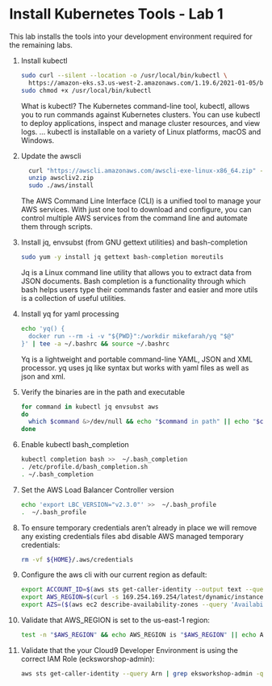 # Install Kubernetes Tools - Lab 1

This lab installs the tools into your development environment required for the remaining labs. 

1. Install kubectl

    ```bash
    sudo curl --silent --location -o /usr/local/bin/kubectl \
      https://amazon-eks.s3.us-west-2.amazonaws.com/1.19.6/2021-01-05/bin/linux/amd64/kubectl
    sudo chmod +x /usr/local/bin/kubectl
    ```
    What is kubectl? The Kubernetes command-line tool, kubectl, allows you to run commands against Kubernetes clusters. You can use kubectl to deploy applications, inspect and manage cluster resources, and view logs. ... kubectl is installable on a variety of Linux platforms, macOS and Windows.

2. Update the awscli

    ```bash
      curl "https://awscli.amazonaws.com/awscli-exe-linux-x86_64.zip" -o "awscliv2.zip"
      unzip awscliv2.zip
      sudo ./aws/install
    ```
    The AWS Command Line Interface (CLI) is a unified tool to manage your AWS services. With just one tool to download and configure, you can control multiple AWS services from the command line and automate them through scripts.

3. Install jq, envsubst (from GNU gettext utilities) and bash-completion

    ```bash
    sudo yum -y install jq gettext bash-completion moreutils
    ```
    Jq is a Linux command line utility that allows you to extract data from JSON documents. Bash completion is a functionality through which bash helps users type their commands faster and easier and more utils is a collection of useful utilities.

4. Install yq for yaml processing

    ```bash
    echo 'yq() {
      docker run --rm -i -v "${PWD}":/workdir mikefarah/yq "$@"
    }' | tee -a ~/.bashrc && source ~/.bashrc
    ```
    Yq is a lightweight and portable command-line YAML, JSON and XML processor. yq uses jq like syntax but works with yaml files as well as json and xml.

5. Verify the binaries are in the path and executable

    ```bash
    for command in kubectl jq envsubst aws
    do
      which $command &>/dev/null && echo "$command in path" || echo "$command NOT FOUND"
    done
    ```
6. Enable kubectl bash_completion

    ```bash
    kubectl completion bash >>  ~/.bash_completion
    . /etc/profile.d/bash_completion.sh
    . ~/.bash_completion
    ```
7. Set the AWS Load Balancer Controller version

    ```bash
    echo 'export LBC_VERSION="v2.3.0"' >>  ~/.bash_profile
    .  ~/.bash_profile
    ```
8. To ensure temporary credentials aren’t already in place we will remove any existing credentials files abd disable AWS managed temporary credentials:

    ```bash
    rm -vf ${HOME}/.aws/credentials
    ```
9. Configure the aws cli with our current region as default:

    ```bash
    export ACCOUNT_ID=$(aws sts get-caller-identity --output text --query Account)
    export AWS_REGION=$(curl -s 169.254.169.254/latest/dynamic/instance-identity/document | jq -r '.region')
    export AZS=($(aws ec2 describe-availability-zones --query 'AvailabilityZones[].ZoneName' --output text --region $AWS_REGION))
    ```
10. Validate that AWS_REGION is set to the us-east-1 region:

    ```bash
    test -n "$AWS_REGION" && echo AWS_REGION is "$AWS_REGION" || echo AWS_REGION is not set
    ```
10. Validate that the your Cloud9 Developer Environment is using the correct IAM Role (ecksworshop-admin):

    ```bash
    aws sts get-caller-identity --query Arn | grep eksworkshop-admin -q && echo "IAM role valid" || echo "IAM role NOT valid"
    ```